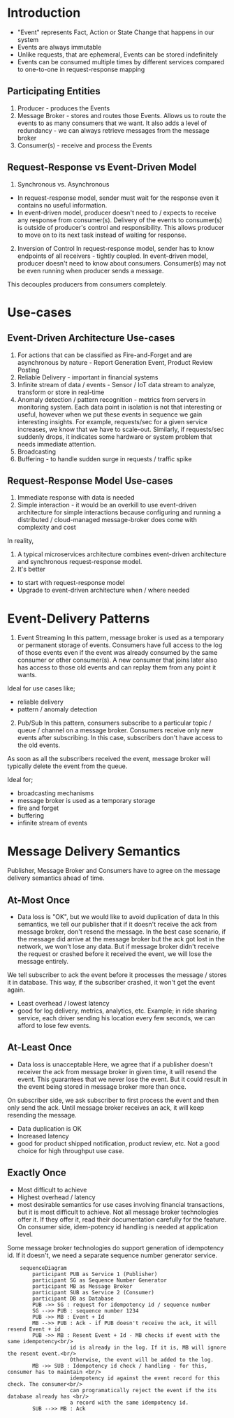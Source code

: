 # Introduction
- "Event" represents Fact, Action or State Change that happens in our system
- Events are always immutable
- Unlike requests, that are ephemeral, Events can be stored indefinitely
- Events can be consumed multiple times by different services compared to one-to-one in request-response mapping

## Participating Entities
1. Producer - produces the Events
2. Message Broker - stores and routes those Events. Allows us to route the events to as many consumers that we want. It also adds a level of redundancy - we can always retrieve messages from the message broker
3. Consumer(s) - receive and process the Events

## Request-Response vs Event-Driven Model
1. Synchronous vs. Asynchronous
- In request-response model, sender must wait for the response even it contains no useful information. 
- In event-driven model, producer doesn't need to / expects to receive any response from consumer(s). Delivery of the events to consumer(s) is outside of producer's control and responsibility. This allows producer to move on to its next task instead of waiting for response.
2. Inversion of Control 
In request-response model, sender has to know endpoints of all receivers - tightly coupled. In event-driven model, producer doesn't need to know about consumers. Consumer(s) may not be even running when producer sends a message.

This decouples producers from consumers completely. 

# Use-cases
## Event-Driven Architecture Use-cases
1. For actions that can be classified as Fire-and-Forget and are asynchronous by nature - Report Generation Event, Product Review Posting
2. Reliable Delivery - important in financial systems
3. Infinite stream of data / events - Sensor / IoT data stream to analyze, transform or store in real-time
4. Anomaly detection / pattern recognition - metrics from servers in monitoring system. Each data point in isolation is not that interesting or useful, however when we put these events in sequence we gain interesting insights. For example, requests/sec for a given service increases, we know that we have to scale-out. Similarly, if requests/sec suddenly drops, it indicates some hardware or system problem that needs immediate attention.
5. Broadcasting
6. Buffering - to handle sudden surge in requests / traffic spike
## Request-Response Model Use-cases
1. Immediate response with data is needed
2. Simple interaction - it would be an overkill to use event-driven architecture for simple interactions because configuring and running a distributed / cloud-managed message-broker does come with complexity and cost

In reality, 
1. A typical microservices architecture combines event-driven architecture and synchronous request-response model.
2. It's better 
- to start with request-response model
- Upgrade to event-driven architecture when / where needed

# Event-Delivery Patterns
1. Event Streaming
In this pattern, message broker is used as a temporary or permanent storage of events. Consumers have full access to the log of those events even if the event was already consumed by the same consumer or other consumer(s). A new consumer that joins later also has access to those old events and can replay them from any point it wants.

Ideal for use cases like;
- reliable delivery
- pattern / anomaly detection

2. Pub/Sub
In this pattern, consumers subscribe to a particular topic / queue / channel on a message broker. Consumers receive only new events after subscribing. In this case, subscribers don't have access to the old events. 

As soon as all the subscribers received the event, message broker will typically delete the event from the queue.

Ideal for;
- broadcasting mechanisms
- message broker is used as a temporary storage
- fire and forget
- buffering
- infinite stream of events

# Message Delivery Semantics
Publisher, Message Broker and Consumers have to agree on the message delivery semantics ahead of time.
## At-Most Once
- Data loss is "OK", but we would like to avoid duplication of data
In this semantics, we tell our publisher that if it doesn't receive the ack from message broker, don't resend the message. In the best case scenario, if the message did arrive at the message broker but the ack got lost in the network, we won't lose any data. But if message broker didn't receive the request or crashed before it received the event, we will lose the message entirely. 

We tell subscriber to ack the event before it processes the message / stores it in database. This way, if the subscriber crashed, it won't get the event again. 
- Least overhead / lowest latency
- good for log delivery, metrics, analytics, etc. Example; in ride sharing service, each driver sending his location every few seconds, we can afford to lose few events. 

## At-Least Once
- Data loss is unacceptable
Here, we agree that if a publisher doesn't receiver the ack from message broker in given time, it will resend the event. This guarantees that we never lose the event. But it could result in the event being stored in message broker more than once. 

On subscriber side, we ask subscriber to first process the event and then only send the ack. Until message broker receives an ack, it will keep resending the message.
- Data duplication is OK
- Increased latency
- good for product shipped notification, product review, etc. Not a good choice for high throughput use case. 

## Exactly Once
- Most difficult to achieve
- Highest overhead / latency
- most desirable semantics for use cases involving financial transactions, but it is most difficult to achieve. Not all message broker technologies offer it. If they offer it, read their documentation carefully for the feature. On consumer side, idem-potency id handling is needed at application level.

Some message broker technologies do support generation of idempotency id. If it doesn't, we need a separate sequence number generator service.
```mermaid
    sequenceDiagram
        participant PUB as Service 1 (Publisher)
        participant SG as Sequence Number Generator
        participant MB as Message Broker
        participant SUB as Service 2 (Consumer)
        participant DB as Database
        PUB ->> SG : request for idempotency id / sequence number
        SG -->> PUB : sequence number 1234
        PUB ->> MB : Event + Id
        MB -->> PUB : Ack - if PUB doesn't receive the ack, it will resend Event + id
        PUB ->> MB : Resent Event + Id - MB checks if event with the same idempotency<br/> 
                    id is already in the log. If it is, MB will ignore the resent event.<br/> 
                    Otherwise, the event will be added to the log. 
        MB ->> SUB : Idempotency id check / handling - for this, consumer has to maintain <br/>
                    idempotency id against the event record for this check. The consumer<br/> 
                    can programatically reject the event if the its database already has <br/>
                    a record with the same idempotency id.
        SUB -->> MB : Ack      
```


